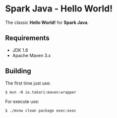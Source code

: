 # Spark Java - Hello World!

The classic **Hello World!** for **Spark Java**.

## Requirements

- JDK 1.8
- Apache Maven 3.x

## Building

The first time just use:

`$ mvn -N io.takari:maven:wrapper`

For execute use:

`$ ./mvnw clean package exec:exec`

